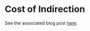 # Cost of Indirection

See the associated blog post [here](https://www.joshmcguigan.com/blog/cost-of-indirection-rust/).
